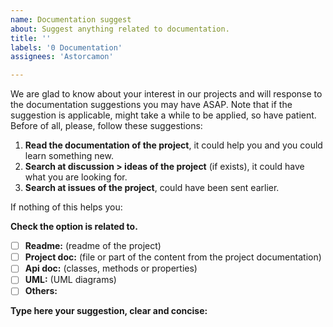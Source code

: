 ```yaml
---
name: Documentation suggest
about: Suggest anything related to documentation.
title: ''
labels: '0 Documentation'
assignees: 'Astorcamon'

---
```


We are glad to know about your interest in our projects and will response to the documentation suggestions you may have ASAP.
Note that if the suggestion is applicable, might take a while to be applied, so have patient.
Before of all, please, follow these suggestions:

1. **Read the documentation of the project**, it could help you and you could learn something new.
2. **Search at discussion > ideas of the project** (if exists), it could have what you are looking for.
3. **Search at issues of the project**, could have been sent earlier.

If nothing of this helps you:

**Check the option is related to.**

- [ ] **Readme:** (readme of the project)
- [ ] **Project doc:** (file or part of the content from the project documentation)
- [ ] **Api doc:** (classes, methods or properties)
- [ ] **UML:** (UML diagrams)
- [ ] **Others:**

**Type here your suggestion, clear and concise:**
